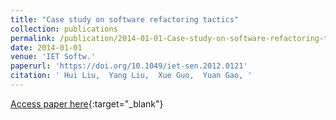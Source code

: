 ```yaml
---
title: "Case study on software refactoring tactics"
collection: publications
permalink: /publication/2014-01-01-Case-study-on-software-refactoring-tactics
date: 2014-01-01
venue: 'IET Softw.'
paperurl: 'https://doi.org/10.1049/iet-sen.2012.0121'
citation: ' Hui Liu,  Yang Liu,  Xue Guo,  Yuan Gao, '
---
```

[Access paper here](https://doi.org/10.1049/iet-sen.2012.0121){:target="_blank"}
